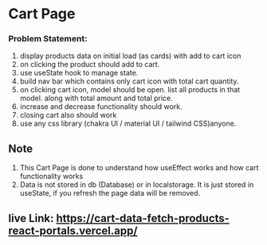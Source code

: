 # Cart Page

### Problem Statement:
1. display products data on initial load (as cards) with add to cart icon 
2. on clicking the product should add to cart.
3. use useState hook to manage state.
4. build nav bar which contains only cart icon with total cart quantity.
5. on clicking cart icon, model should be open. list all products in that model. along with total amount and total price.
6. increase and decrease functionality should work.
7. closing cart also should work
8. use any css library (chakra UI / material UI / tailwind CSS)anyone.


## Note 
1. This Cart Page is done to understand how useEffect works and how cart functionality works
2. Data is not stored in db (Database) or in localstorage. It is just stored in useState, if you refresh the page data will be removed.


## live Link: https://cart-data-fetch-products-react-portals.vercel.app/